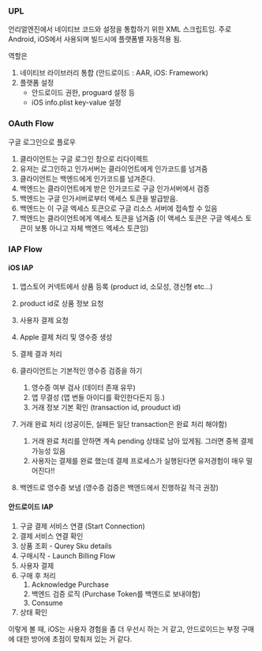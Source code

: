
### UPL

언리얼엔진에서 네이티브 코드와 설정을 통합하기 위한 XML 스크립트임. 주로 Android, iOS에서 사용되며 빌드시에 플랫폼별 자동적용 됨.

역할은
1. 네이티브 라이브러리 통합 (안드로이드 : AAR, iOS: Framework)
2. 플랫폼 설정
	* 안드로이드 권한, proguard 설정 등
	* iOS info.plist key-value 설정

### OAuth Flow

구글 로그인으로 플로우

1. 클라이언트는 구글 로그인 창으로 리다이렉트
2. 유저는 로그인하고 인가서버는 클라이언트에게 인가코드를 넘겨줌
3. 클라이언트는 백엔드에게 인가코드를 넘겨준다.
4. 백엔드는 클라이언트에게 받은 인가코드로 구글 인가서버에서 검증
5. 백엔드는 구글 인가서버로부터 액세스 토큰을 발급받음.
6. 백엔드는 이 구글 엑세스 토큰으로 구글 리소스 서버에 접속할 수 있음
7. 백엔드는 클라이언트에게 엑세스 토큰을 넘겨줌 (이 액세스 토큰은 구글 엑세스 토큰이 보통 아니고 자체 백엔드 엑세스 토큰임)


### IAP Flow

#### iOS IAP

1. 앱스토어 커넥트에서 상품 등록 (product id, 소모성, 갱신형 etc...)
2. product id로 상품 정보 요청
3. 사용자 결제 요청
4. Apple 결제 처리 및 영수증 생성
5. 결제 결과 처리
6. 클라이언트는 기본적인 영수증 검증을 하기
	1. 영수증 여부 검사 (데이터 존재 유무)
	2. 앱 무결성 (앱 번들 아이디를 확인한다든지 등.)
	3. 거래 정보 기본 확인 (transaction id, prouduct id)

7. 거래 완료 처리 (성공이든, 실패든 일단 transaction은 완료 처리 해야함)
	1. 거래 완료 처리를 안하면 계속 pending 상태로 남아 있게됨. 그러면 중복 결제 가능성 있음
	2. 사용자는 결제를 완료 했는데 결제 프로세스가 실행된다면 유저경험이 매우 떨어진다!!

8. 백엔드로 영수증 보냄 (영수증 검증은 백엔드에서 진행하길 적극 권장)

#### 안드로이드 IAP

1. 구글 결제 서비스 연결 (Start Connection)
2. 결제 서비스 연결 확인
3. 상품 조회 - Qurey Sku details
4. 구매시작 - Launch Billing Flow
5. 사용자 결제
6. 구매 후 처리
	1. Acknowledge Purchase
	2. 백엔드 검증 로직 (Purchase Token를 백엔드로 보내야함)
	3. Consume
7. 상태 확인

이렇게 볼 때, iOS는 사용자 경험을 좀 더 우선시 하는 거 같고, 안드로이드는 부정 구매에 대한 방어에 초점이 맞춰져 있는 거 같다.

